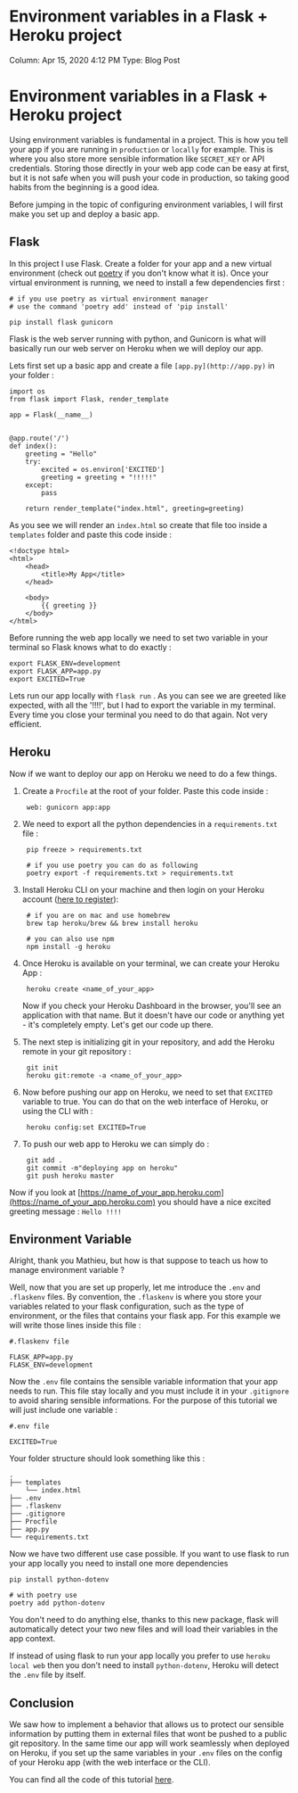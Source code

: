 # Environment variables in a Flask + Heroku project

Column: Apr 15, 2020 4:12 PM
Type: Blog Post

# Environment variables in a Flask + Heroku project

Using environment variables is fundamental in a project. This is how you tell your app if you are running in `production` or `locally` for example. This is where you also store more sensible information like `SECRET_KEY` or API credentials. Storing those directly in your web app code can be easy at first, but it is not safe when you will push your code in production, so taking good habits from the beginning is a good idea.

Before jumping in the topic of configuring environment variables, I will first make you set up and deploy a basic app.

## Flask

In this project I use Flask. Create a folder for your app and a new virtual environment (check out [poetry](https://github.com/python-poetry/poetry) if you don't know what it is). Once your virtual environment is running, we need to install a few dependencies first :

    # if you use poetry as virtual environment manager
    # use the command 'poetry add' instead of 'pip install'
    
    pip install flask gunicorn 

Flask is the web server running with python, and Gunicorn is what will basically run our web server on Heroku when we will deploy our app.

Lets first set up a basic app and create a file `[app.py](http://app.py)` in your folder :

    import os
    from flask import Flask, render_template
    
    app = Flask(__name__)
    
    
    @app.route('/')
    def index():
        greeting = "Hello"
        try:
            excited = os.environ['EXCITED']
            greeting = greeting + "!!!!!"
        except:
            pass
    
        return render_template("index.html", greeting=greeting)

As you see we will render an `index.html` so create that file too inside a `templates` folder and paste this code inside :

    <!doctype html>
    <html>
        <head>
            <title>My App</title>
        </head>
    
        <body>
            {{ greeting }}
        </body>
    </html>

Before running the web app locally we need to set two variable in your terminal so Flask knows what to do exactly :

    export FLASK_ENV=development
    export FLASK_APP=app.py
    export EXCITED=True

Lets run our app locally with `flask run` . As you can see we are greeted like expected, with all the '!!!!', but I had to export the variable in my terminal. Every time you close your terminal you need to do that again. Not very efficient.

## Heroku

Now if we want to deploy our app on Heroku we need to do a few things.

1. Create a `Procfile` at the root of your folder. Paste this code inside :

        web: gunicorn app:app

2. We need to export all the python dependencies in a `requirements.txt` file :

        pip freeze > requirements.txt
        
        # if you use poetry you can do as following
        poetry export -f requirements.txt > requirements.txt

3. Install Heroku CLI on your machine and then login on your Heroku account ([here to register](https://signup.heroku.com/)):

        # if you are on mac and use homebrew
        brew tap heroku/brew && brew install heroku
        
        # you can also use npm
        npm install -g heroku

4. Once Heroku is available on your terminal, we can create your Heroku App :

        heroku create <name_of_your_app>

    Now if you check your Heroku Dashboard in the browser, you'll see an application with that name. But it doesn't have our code or anything yet - it's completely empty. Let's get our code up there.

5. The next step is initializing git in your repository, and add the Heroku remote in your git repository :

        git init
        heroku git:remote -a <name_of_your_app>

6. Now before pushing our app on Heroku, we need to set that `EXCITED` variable to true. You can do that on the web interface of Heroku, or using the CLI with : 

        heroku config:set EXCITED=True

7. To push our web app to Heroku we can simply do :

        git add .
        git commit -m"deploying app on heroku"
        git push heroku master

Now if you look at [https://name_of_your_app.heroku.com](https://name_of_your_app.heroku.com) you should have a nice excited greeting message : `Hello !!!!`

## Environment Variable

Alright, thank you Mathieu, but how is that suppose to teach us how to manage environment variable ?

Well, now that you are set up properly, let me introduce the `.env`  and `.flaskenv` files. By convention, the `.flaskenv` is where you store your variables related to your flask configuration, such as the type of environment, or the files that contains your flask app. For this example we will write those lines inside this file :

    #.flaskenv file
    
    FLASK_APP=app.py
    FLASK_ENV=development

Now the `.env` file contains the sensible variable information that your app needs to run. This file stay locally and you must include it in your `.gitignore` to avoid sharing sensible informations. For the purpose of this tutorial we will just include one variable :

    #.env file
    
    EXCITED=True

Your folder structure should look something like this :

    .
    ├── templates
        └── index.html
    ├── .env
    ├── .flaskenv
    ├── .gitignore
    ├── Procfile
    ├── app.py
    └── requirements.txt

Now we have two different use case possible. If you want to use flask to run your app locally you need to install one more dependencies 

    pip install python-dotenv
    
    # with poetry use
    poetry add python-dotenv

You don't need to do anything else, thanks to this new package, flask will automatically detect your two new files and will load their variables in the app context.

If instead of using flask to run your app locally you prefer to use `heroku local web` then you don't need to install `python-dotenv`, Heroku will detect the `.env` file by itself.

## Conclusion

We saw how to implement a behavior that allows us to protect our sensible information by putting them in external files that wont be pushed to a public git repository. In the same time our app will work seamlessly when deployed on Heroku, if you set up the same variables in your `.env` files on the config of your Heroku app (with the web interface or the CLI).

You can find all the code of this tutorial [here](https://github.com/MattiooFR/Tutorials/tree/master/FlaskHerokuEnv).